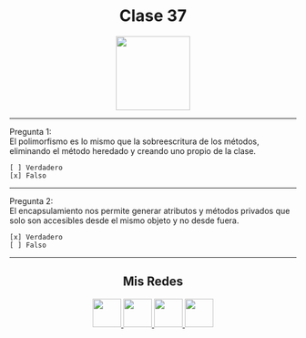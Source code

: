 <h1 align="center">Clase 37</h1>

<p align="center">
<img height=130px src="https://i.ibb.co/BL0pJF8/Polo.png"/>
</p>

---

Pregunta 1: <br>
El polimorfismo es lo mismo que la sobreescritura de los métodos, eliminando el método heredado y creando uno propio de la clase.

```
[ ] Verdadero
[x] Falso

```

---

Pregunta 2: <br>
El encapsulamiento nos permite generar atributos y métodos privados que solo son accesibles desde el mismo objeto y no desde fuera.

```
[x] Verdadero
[ ] Falso
```

---

<center>

<h2 align="center"> Mis Redes </h2>
<p  align="center">
<a href="https://www.linkedin.com/in/duboisfacu/" target="_blank">
  <img src="https://i.ibb.co/7VZQrXx/link.png" height=50px>
</a>
<a href="https://www.instagram.com/duboisfacu/" target="_blank">
  <img src="https://i.ibb.co/stNqbkw/ig.png" height=50px>
</a>
<a href="https://www.reddit.com/user/duboisfacu" target="_blank">
<img src="https://i.ibb.co/4T7YM0V/reddit.png" height=50px>
</a>
<a href="https://twitter.com/duboisfacu" target="_blank">
<img src="https://i.ibb.co/PxrxjS2/twitter.png" height=50px>
</a>
  </p>
</center>

